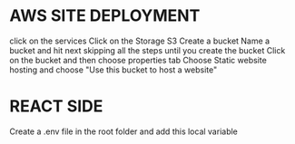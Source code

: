 # AWS SITE DEPLOYMENT
 click on the services
 Click on the Storage S3
 Create a bucket
 Name a bucket and hit next skipping all the steps until you create the bucket
 Click on the bucket and then choose properties tab
 Choose Static website hosting and choose "Use this bucket to host a website"
# REACT SIDE
Create a .env file in the root folder and add this local variable
